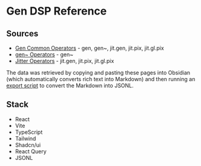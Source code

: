 # Gen DSP Reference

## Sources

- [Gen Common Operators](https://docs.cycling74.com/max8/vignettes/gen_common_operators) - gen, gen~, jit.gen, jit.pix, jit.gl.pix
- [gen\~ Operators](https://docs.cycling74.com/max8/vignettes/gen~_operators) - gen~
- [Jitter Operators](https://docs.cycling74.com/max8/vignettes/gen_jitter_operators) - jit.gen, jit.pix, jit.gl.pix

The data was retrieved by copying and pasting these pages into Obsidian (which automatically converts rich text into Markdown) and then running an [export script](scripts/export-jsonl.js) to convert the Markdown into JSONL.

## Stack

- React
- Vite
- TypeScript
- Tailwind
- Shadcn/ui
- React Query
- JSONL
